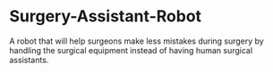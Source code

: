 # Surgery-Assistant-Robot
 A robot that will help surgeons make less mistakes during surgery by handling the surgical equipment instead of having human surgical assistants.
